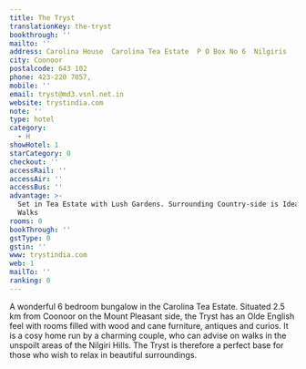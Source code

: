 ```yaml
---
title: The Tryst
translationKey: the-tryst
bookthrough: ''
mailto: ''
address: Carolina House  Carolina Tea Estate  P O Box No 6  Nilgiris
city: Coonoor
postalcode: 643 102
phone: 423-220 7057,
mobile: ''
email: tryst@md3.vsnl.net.in
website: trystindia.com
note: ''
type: hotel
category:
  - H
showHotel: 1
starCategory: 0
checkout: ''
accessRail: ''
accessAir: ''
accessBus: ''
advantage: >-
  Set in Tea Estate with Lush Gardens. Surrounding Country-side is Ideal for
  Walks
rooms: 0
bookThrough: ''
gstType: 0
gstin: ''
www: trystindia.com
web: 1
mailTo: ''
ranking: 0
---
```







A wonderful 6 bedroom bungalow in the Carolina Tea Estate. Situated 2.5 km from Coonoor on the Mount Pleasant side, the Tryst has an Olde English feel with rooms filled with wood and cane furniture, antiques and curios.     It is a cosy home run by a charming couple, who can advise on walks in the unspoilt areas of the Nilgiri Hills. The Tryst is therefore a perfect base for those who wish to relax in beautiful surroundings.